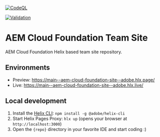 [![CodeQL](https://github.com/adobe/aem-cloud-foundation-site/actions/workflows/codeql.yml/badge.svg?branch=main)](https://github.com/adobe/aem-cloud-foundation-site/actions/workflows/codeql.yml)

[![Validation](https://github.com/adobe/aem-cloud-foundation-site/actions/workflows/run-tests.yaml/badge.svg)](https://github.com/adobe/aem-cloud-foundation-site/actions/workflows/run-tests.yaml)

# AEM Cloud Foundation Team Site
AEM Cloud Foundation Helix based team site repository.

## Environments
- Preview: https://main--aem-cloud-foundation-site--adobe.hlx.page/
- Live: https://main--aem-cloud-foundation-site--adobe.hlx.live/

## Local development

1. Install the [Helix CLI](https://github.com/adobe/helix-cli): `npm install -g @adobe/helix-cli`
2. Start Helix Pages Proxy: `hlx up` (opens your browser at `http://localhost:3000`)
3. Open the `{repo}` directory in your favorite IDE and start coding :)
